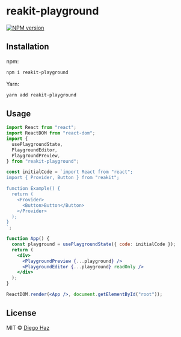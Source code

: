 # reakit-playground

<a href="https://npmjs.org/package/reakit-playground"><img alt="NPM version" src="https://img.shields.io/npm/v/reakit-playground.svg" /></a>

## Installation

npm:
```sh
npm i reakit-playground
```

Yarn:
```sh
yarn add reakit-playground
```

## Usage

```jsx
import React from "react";
import ReactDOM from "react-dom";
import {
  usePlaygroundState,
  PlaygroundEditor,
  PlaygroundPreview,
} from "reakit-playground";

const initialCode = `import React from "react";
import { Provider, Button } from "reakit";

function Example() {
  return (
    <Provider>
      <Button>Button</Button>
    </Provider>
  );
}
`;

function App() {
  const playground = usePlaygroundState({ code: initialCode });
  return (
    <div>
      <PlaygroundPreview {...playground} />
      <PlaygroundEditor {...playground} readOnly />
    </div>
  );
}

ReactDOM.render(<App />, document.getElementById("root"));
```

## License

MIT © [Diego Haz](https://github.com/diegohaz)
